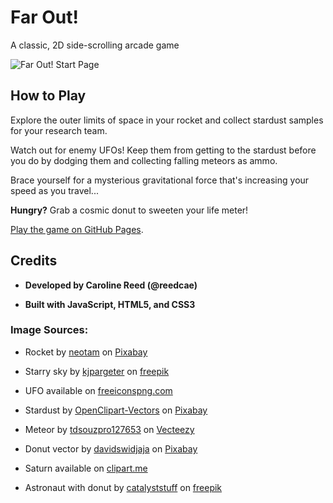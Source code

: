 # Far Out!

A classic, 2D side-scrolling arcade game

![Far Out! Start Page](https://github.com/reedcae/far-out/blob/main/images/FarOutStart1920.png)

## How to Play

Explore the outer limits of space in your rocket and collect stardust samples for your research team. 

Watch out for enemy UFOs! Keep them from getting to the stardust before you do by dodging them and collecting falling meteors as ammo.

Brace yourself for a mysterious gravitational force that's increasing your speed as you travel...

**Hungry?** Grab a cosmic donut to sweeten your life meter!

<a href="https://www.github.com/reedcae/far-out/gh-pages/index.html">Play the game  on GitHub Pages</a>.

## Credits
- **Developed by Caroline Reed (@reedcae)**

- **Built with JavaScript, HTML5, and CSS3**

### Image Sources:
- Rocket by <a href="https://pixabay.com/vectors/rocket-outline-icon-fire-start-4747828/">neotam</a> on <a href="https://pixabay.com">Pixabay</a>

- Starry sky by <a href='https://www.freepik.com/photos/star-sky'>kjpargeter</a> on <a href="https://www.freepik.com/">freepik</a>

- UFO available on <a href="https://www.freeiconspng.com/img/17278">freeiconspng.com</a>

- Stardust by <a href="https://pixabay.com/vectors/stars-shiny-golden-christmas-152191/">OpenClipart-Vectors</a> on <a href="https://www.pixabay.com/">Pixabay</a>

- Meteor by <a href="https://www.vecteezy.com/vector-art/10313435-meteor-with-trail-of-fire-celestial-object">tdsouzpro127653</a> on <a href="https://www.pixabay.com/">Vecteezy</a>

- Donut vector by <a href="https://pixabay.com/vectors/bakery-breakfast-cake-cartoon-6051314/">davidswidjaja</a> on <a href="https://www.pixabay.com/">Pixabay</a>

- Saturn available on <a href="https://clipart.me/saturn-clip-art-42022">clipart.me</a>

- Astronaut with donut by <a href="https://www.freepik.com/free-vector/cute-astronaut-with-doughnut-cartoon-vector-icon-illustration-science-food-icon-concept-isolated-premium-vector-flat-cartoon-style_16844024.htm">catalyststuff</a> on <a href="https://www.freepik.com/">freepik</a>
